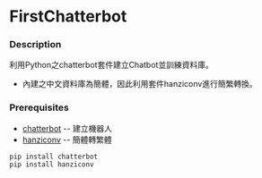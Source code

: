 # FirstChatterbot
### Description
利用Python之chatterbot套件建立Chatbot並訓練資料庫。
* 內建之中文資料庫為簡體，因此利用套件hanziconv進行簡繁轉換。

### Prerequisites
* [chatterbot](https://pypi.org/project/ChatterBot/) -- 建立機器人
* [hanziconv](https://pypi.org/project/hanziconv/0.2.1/) -- 簡體轉繁體
```
pip install chatterbot
pip install hanziconv
```
